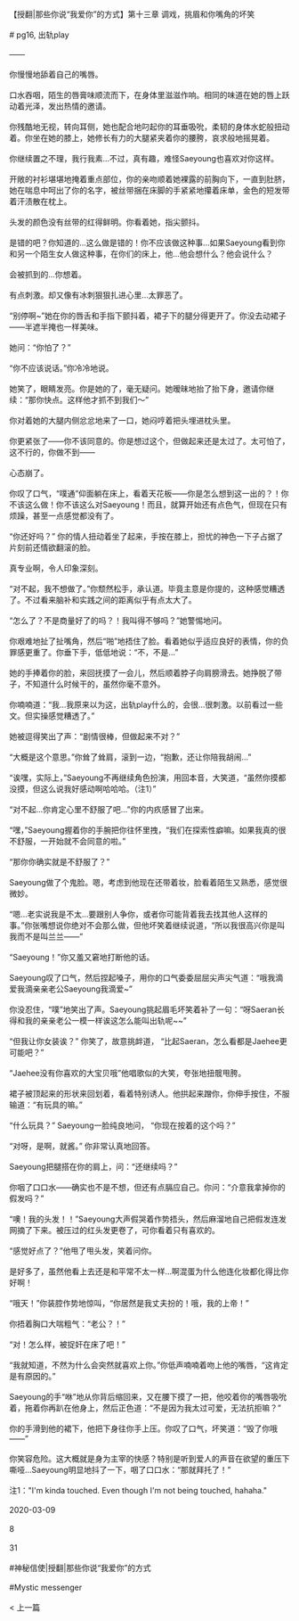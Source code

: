 <br/><br/>【授翻|那些你说“我爱你”的方式】第十三章 调戏，挑眉和你嘴角的坏笑<br/><br/># pg16, 出轨play<br/><br/>——<br/><br/>你慢慢地舔着自己的嘴唇。<br/><br/>口水吞咽，陌生的唇膏味顺流而下，在身体里滋滋作响。相同的味道在她的唇上跃动着光泽，发出热情的邀请。<br/><br/>你残酷地无视，转向耳侧，她也配合地叼起你的耳垂吸吮，柔韧的身体水蛇般扭动着。你坐在她的膝上，她修长有力的大腿紧夹着你的腰胯，哀求般地摇晃着。<br/><br/>你继续置之不理，我行我素...不过，真有趣，难怪Saeyoung也喜欢对你这样。<br/><br/>开敞的衬衫堪堪地掩着重点部位，你的亲吻顺着她裸露的前胸向下，一直到肚脐，她在喘息中呵出了你的名字，被丝带捆在床脚的手紧紧地攥着床单，金色的短发带着汗渍散在枕上。<br/><br/>头发的颜色没有丝带的红得鲜明。你看着她，指尖颤抖。<br/><br/>是错的吧？你知道的...这么做是错的！你不应该做这种事...如果Saeyoung看到你和另一个陌生女人做这种事，在你们的床上，他...他会想什么？他会说什么？<br/><br/>会被抓到的...你想着。<br/><br/>有点刺激。却又像有冰刺狠狠扎进心里...太罪恶了。<br/><br/>“别停啊~”她在你的唇舌和手指下颤抖着，裙子下的腿分得更开了。你没去动裙子——半遮半掩也一样美味。<br/><br/>她问：“你怕了？”<br/><br/>“你不应该说话。”你冷冷地说。<br/><br/>她笑了，眼睛发亮。你是她的了，毫无疑问。她暧昧地抬了抬下身，邀请你继续：“那你快点。这样他才抓不到我们〜”<br/><br/>你对着她的大腿内侧忿忿地来了一口，她闷哼着把头埋进枕头里。<br/><br/>你更紧张了——你不该同意的。你是想过这个，但做起来还是太过了。太可怕了，这不行的，你做不到——<br/><br/>心态崩了。<br/><br/>你叹了口气，“噗通”仰面躺在床上，看着天花板——你是怎么想到这一出的？！你不该这么做！你不该这么对Saeyoung！而且，就算开始还有点色气，但现在只有烦躁，甚至一点感觉都没有了。<br/><br/>“你还好吗？” 你的情人扭动着坐了起来，手按在膝上，担忧的神色一下子占据了片刻前还情欲翻滚的脸。<br/><br/>真专业啊，令人印象深刻。<br/><br/>“对不起，我不想做了。”你颓然松手，承认道。毕竟主意是你提的，这种感觉糟透了。不过看来脑补和实践之间的距离似乎有点太大了。<br/><br/>“怎么了？不是商量好了的吗？！我叫得不够吗？”她警惕地问。<br/><br/>你艰难地扯了扯嘴角，然后“啪”地捂住了脸。看着她似乎适应良好的表情，你的负罪感更重了。你垂下手，低低地说：“不，不是...”<br/><br/>她的手捧着你的脸，来回抚摸了一会儿，然后顺着脖子向肩膀滑去。她挣脱了带子，不知道什么时候干的，虽然你毫不意外。<br/><br/>你喃喃道：“我...我原来以为这，出轨play什么的，会很...很刺激。以前看过一些文。但实操感觉糟透了。”<br/><br/>她被逗得笑出了声：“剧情很棒，但做起来不对？”<br/><br/>“大概是这个意思。”你耸了耸肩，滚到一边，“抱歉，还让你陪我胡闹...”<br/><br/>“诶嘿，实际上，”Saeyoung不再继续角色扮演，用回本音，大笑道，“虽然你摸都没摸，但这么说我好感动啊哈哈哈。（注1）”<br/><br/>“对不起...你肯定心里不舒服了吧...”你的内疚感冒了出来。<br/><br/>“嘿，”Saeyoung握着你的手腕把你往怀里拽，“我们在探索性癖嘛。如果我真的很不舒服，一开始就不会同意的啦。”<br/><br/>“那你你确实就是不舒服了？”<br/><br/>Saeyoung做了个鬼脸。嗯，考虑到他现在还带着妆，脸看着陌生又熟悉，感觉很微妙。<br/><br/>“嗯...老实说我是不太...要跟别人争你，或者你可能背着我去找其他人这样的事。”你张嘴想说你绝对不会那么做，但他坏笑着继续说道，“所以我很高兴你是叫我而不是叫兰兰——”<br/><br/>“Saeyoung！”你又羞又窘地打断他的话。<br/><br/>Saeyoung叹了口气，然后捏起嗓子，用你的口气委委屈屈尖声尖气道：“哦我滴爱我滴亲亲老公Saeyoung我滴爱~”<br/><br/>你没忍住，“噗”地笑出了声。Saeyoung挑起眉毛坏笑着补了一句：“呀Saeran长得和我的亲亲老公一模一样诶这怎么能叫出轨呢~~”<br/><br/>“但我让你女装诶？” 你笑了，故意挑衅道， “比起Saeran，怎么看都是Jaehee更可能吧？”<br/><br/>“Jaehee没有你喜欢的大宝贝哦”他唱歌似的大笑，夸张地扭髋甩胯。<br/><br/>裙子被顶起来的形状来回划着，看着特别诱人。他拱起来蹭你，你伸手按住，不服输道：“有玩具的嘛。”<br/><br/>“什么玩具？” Saeyoung一脸纯良地问， “你现在按着的这个吗？”<br/><br/>“对呀，是啊，就酱。” 你非常认真地回答。<br/><br/>Saeyoung把腿搭在你的肩上，问：“还继续吗？”<br/><br/>你咽了口口水——确实也不是不想，但还有点膈应自己。你问：“介意我拿掉你的假发吗？”<br/><br/>“噢！我的头发！！”Saeyoung大声假哭着作势捂头，然后麻溜地自己把假发连发网摘了下来。被压过的红头发更卷了，可你看着只有喜欢的。<br/><br/>“感觉好点了？”他甩了甩头发，笑着问你。<br/><br/>是好多了，虽然他看上去还是和平常不太一样...啊混蛋为什么他连化妆都化得比你好啊！<br/><br/>“哦天！”你装腔作势地惊叫，“你居然是我丈夫扮的！哦，我的上帝！”<br/><br/>你捂着胸口大喘粗气：“老公？！”<br/><br/>“对！怎么样，被捉奸在床了吧！”<br/><br/>“我就知道，不然为什么会突然就喜欢上你。”你低声喃喃着吻上他的嘴唇，“这肯定是有原因的。”<br/><br/>Saeyoung的手“咻”地从你背后缩回来，又在腰下摸了一把，他咬着你的嘴唇吸吮着，拖着你再趴在他身上，然后正色道：“不是因为我太过可爱，无法抗拒嘛？”<br/><br/>你的手滑到他的裙下，他把下身往你手上压。你叹了口气，坏笑道：“毁了你哦——”<br/><br/>你笑容危险。这大概就是身为主宰的快感？特别是听到爱人的声音在欲望的重压下嘶哑...Saeyoung明显地抖了一下，咽了口口水：“那就拜托了！”<br/><br/>注1："I'm kinda touched. Even though I'm not being touched, hahaha."<br/><br/>2020-03-09<br/><br/>8<br/><br/>31<br/><br/>#神秘信使|授翻|那些你说“我爱你”的方式<br/><br/>#Mystic messenger<br/><br/>< 上一篇<br/><br/>